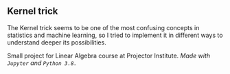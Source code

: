 ## Kernel trick
The Kernel trick seems to be one of the most confusing concepts in statistics and machine learning, so I tried to implement it in different ways to understand deeper its possibilities.

Small project for Linear Algebra course at Projector Institute. *Made with `Jupyter` and `Python 3.8.`*
